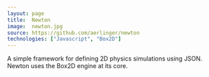 ```yaml
---
layout: page
title:  Newton
image:  newton.jpg
source: https://github.com/aerlinger/newton
technologies: ["Javascript", "Box2D"]
---
```


A simple framework for defining 2D physics simulations using JSON. Newton uses the Box2D engine at its core.
